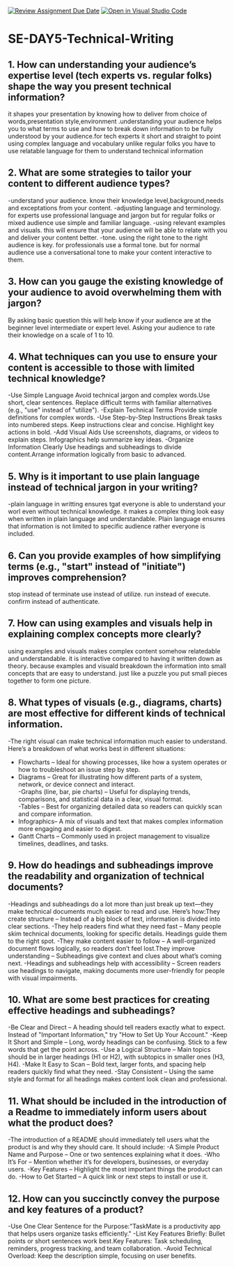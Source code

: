 [![Review Assignment Due Date](https://classroom.github.com/assets/deadline-readme-button-22041afd0340ce965d47ae6ef1cefeee28c7c493a6346c4f15d667ab976d596c.svg)](https://classroom.github.com/a/zsAR-pyY)
[![Open in Visual Studio Code](https://classroom.github.com/assets/open-in-vscode-2e0aaae1b6195c2367325f4f02e2d04e9abb55f0b24a779b69b11b9e10269abc.svg)](https://classroom.github.com/online_ide?assignment_repo_id=18461745&assignment_repo_type=AssignmentRepo)
# SE-DAY5-Technical-Writing
## 1. How can understanding your audience’s expertise level (tech experts vs. regular folks) shape the way you present technical information?
it shapes your presentation by knowing how to deliver from choice of words,presentation style,environment .understanding your audience helps you to what terms to use and how to break down information to be fully understood by your audience.for tech experts it short and straight to point using complex language and vocabulary unlike regular folks you have to use relatable language for them to understand technical information
## 2. What are some strategies to tailor your content to different audience types?
-understand your audience. know their knowledge level,background,needs and exceptations from your content.
-adjusting language and terminology. for experts use professional language and jargon but for regular folks or mixed audience use simple and familiar language.
-using relevant examples and visuals. this will ensure that your audience will be able to relate with you and deliver your content better.
-tone. using the right tone to the right audience is key. for professionals use a formal tone. but for normal audience use a conversational tone to make your content interactive to them.
## 3. How can you gauge the existing knowledge of your audience to avoid overwhelming them with jargon?
By asking basic question this will help know if your audience are at the beginner level intermediate or expert level. Asking your audience to rate their knowledge on a scale of 1 to 10.
## 4. What techniques can you use to ensure your content is accessible to those with limited technical knowledge?
-Use Simple Language
Avoid technical jargon and complex words.Use short, clear sentences.
Replace difficult terms with familiar alternatives (e.g., "use" instead of "utilize").
-Explain Technical Terms
Provide simple definitions for complex words.
-Use Step-by-Step Instructions
Break tasks into numbered steps.
Keep instructions clear and concise.
Highlight key actions in bold.
-Add Visual Aids Use screenshots, diagrams, or videos to explain steps.
Infographics help summarize key ideas.
-Organize Information Clearly
Use headings and subheadings to divide content.Arrange information logically from basic to advanced.
## 5. Why is it important to use plain language instead of technical jargon in your writing?
-plain language in writting ensures tgat everyone is able to understand your worl even without technical knowledge. it makes a complex thing look easy when written in plain language and understandable. Plain language ensures that information is not limited to specific audience rather everyone is included.
## 6. Can you provide examples of how simplifying terms (e.g., "start" instead of "initiate") improves comprehension?
stop instead of terminate
use instead of utilize.
run instead of execute.
confirm instead of authenticate.
## 7. How can using examples and visuals help in explaining complex concepts more clearly?
using examples and visuals makes complex content somehow relatedable and understandable. it is interactive compared to having it written down as theory. because examples and visuald breakdown the information into small concepts that are easy to understand. just like a puzzle you put small pieces together to form one picture.
## 8. What types of visuals (e.g., diagrams, charts) are most effective for different kinds of technical information.
-The right visual can make technical information much easier to understand. Here’s a breakdown of what works best in different situations:  
- Flowcharts – Ideal for showing processes, like how a system operates or how to troubleshoot an issue step by step.  
- Diagrams – Great for illustrating how different parts of a system, network, or device connect and interact.  
  -Graphs (line, bar, pie charts) – Useful for displaying trends, comparisons, and statistical data in a clear, visual format.  
  -Tables – Best for organizing detailed data so readers can quickly scan and compare information.  
- Infographics– A mix of visuals and text that makes complex information more engaging and easier to digest.    
- Gantt Charts – Commonly used in project management to visualize timelines, deadlines, and tasks.
## 9. How do headings and subheadings improve the readability and organization of technical documents?
-Headings and subheadings do a lot more than just break up text—they make technical documents much easier to read and use. Here’s how:They create structure – Instead of a big block of text, information is divided into clear sections.
-They help readers find what they need fast – Many people skim technical documents, looking for specific details. Headings guide them to the right spot.
-They make content easier to follow – A well-organized document flows logically, so readers don’t feel lost.They improve understanding – Subheadings give context and clues about what’s coming next.
-Headings and subheadings help with accessibility – Screen readers use headings to navigate, making documents more user-friendly for people with visual impairments.
## 10. What are some best practices for creating effective headings and subheadings?
-Be Clear and Direct – A heading should tell readers exactly what to expect. Instead of "Important Information," try "How to Set Up Your Account."
-Keep It Short and Simple – Long, wordy headings can be confusing. Stick to a few words that get the point across.
-Use a Logical Structure – Main topics should be in larger headings (H1 or H2), with subtopics in smaller ones (H3, H4).
-Make It Easy to Scan – Bold text, larger fonts, and spacing help readers quickly find what they need.
-Stay Consistent – Using the same style and format for all headings makes content look clean and professional.
## 11. What should be included in the introduction of a Readme to immediately inform users about what the product does?
-The introduction of a README should immediately tell users what the product is and why they should care. It should include:
-A Simple Product Name and Purpose – One or two sentences explaining what it does.
-Who It’s For – Mention whether it’s for developers, businesses, or everyday users.
-Key Features – Highlight the most important things the product can do.
-How to Get Started – A quick link or next steps to install or use it.
## 12. How can you succinctly convey the purpose and key features of a product?
-Use One Clear Sentence for the Purpose:"TaskMate is a productivity app that helps users organize tasks efficiently."
-List Key Features Briefly:
Bullet points or short sentences work best.Key Features: Task scheduling, reminders, progress tracking, and team collaboration.
-Avoid Technical Overload: Keep the description simple, focusing on user benefits.
